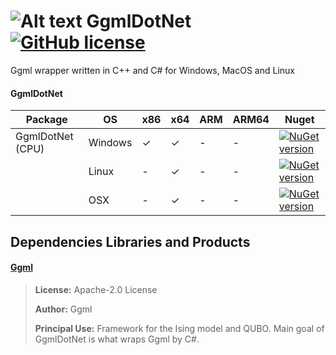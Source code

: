 # ![Alt text](nuget/quantum48.png "GgmlDotNet") GgmlDotNet [![GitHub license](https://img.shields.io/github/license/mashape/apistatus.svg)]()

Ggml wrapper written in C++ and C# for Windows, MacOS and Linux

#### GgmlDotNet

|Package|OS|x86|x64|ARM|ARM64|Nuget|
|---|---|---|---|---|---|---|
|GgmlDotNet (CPU)|Windows|✓|✓|-|-|[![NuGet version](https://img.shields.io/nuget/v/GgmlDotNet.svg)](https://www.nuget.org/packages/GgmlDotNet)|
||Linux|-|✓|-|-|[![NuGet version](https://img.shields.io/nuget/v/GgmlDotNet.svg)](https://www.nuget.org/packages/GgmlDotNet)|
||OSX|-|✓|-|-|[![NuGet version](https://img.shields.io/nuget/v/GgmlDotNet.svg)](https://www.nuget.org/packages/GgmlDotNet)|
 
## Dependencies Libraries and Products

#### [Ggml](https://github.com/OpenJij/OpenJij)

> **License:** Apache-2.0 License
>
> **Author:** Ggml
> 
> **Principal Use:** Framework for the Ising model and QUBO. Main goal of GgmlDotNet is what wraps Ggml by C#.